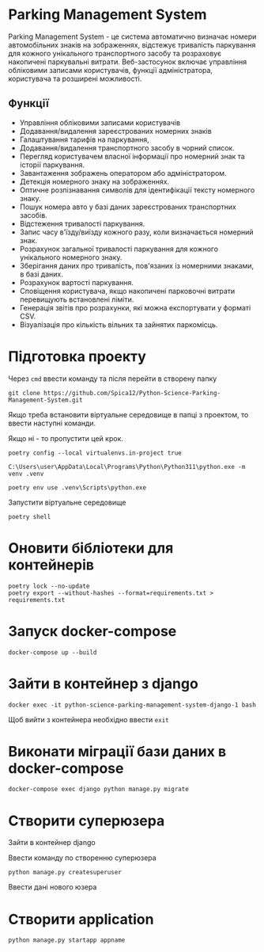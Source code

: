 # Parking Management System

Parking Management System - це система автоматично визначає номери автомобільних знаків на зображеннях, відстежує тривалість паркування для кожного унікального транспортного засобу та розраховує накопичені паркувальні витрати. Веб-застосунок включає управління обліковими записами користувачів, функції адміністратора, користувача та розширені можливості.

## Функції

- Управління обліковими записами користувачів
- Додавання/видалення зареєстрованих номерних знаків
- Галаштування тарифів на паркування,
- Додавання/видалення транспортного засобу в чорний список.
- Перегляд користувачем власної інформації про номерний знак та історії паркування.
- Завантаження зображень оператором або адміністратором.
- Детекція номерного знаку на зображеннях.
- Оптичне розпізнавання символів для ідентифікації тексту номерного знаку.
- Пошук номера авто у базі даних зареєстрованих транспортних засобів.
- Відстеження тривалості паркування.
- Запис часу в'їзду/виїзду кожного разу, коли визначається номерний знак.
- Розрахунок загальної тривалості паркування для кожного унікального номерного знаку.
- Зберігання даних про тривалість, пов'язаних із номерними знаками, в базі даних.
- Розрахунок вартості паркування.
- Сповіщення користувача, якщо накопичені парковочні витрати перевищують встановлені ліміти.
- Генерація звітів про розрахунки, які можна експортувати у форматі CSV.
- Візуалізація про кількість вільних та зайнятих паркомісць.













# Підготовка проекту

Через `cmd` ввести команду та після перейти в створену папку

```
git clone https://github.com/Spica12/Python-Science-Parking-Management-System.git
```

Якщо треба встановити віртуальне середовище в папці з проектом, то ввести наступні команди.

Якщо ні - то пропустити цей крок.

```
poetry config --local virtualenvs.in-project true

C:\Users\user\AppData\Local\Programs\Python\Python311\python.exe -m venv .venv

poetry env use .venv\Scripts\python.exe
```

Запустити віртуальне середовище

```
poetry shell
```
# Оновити бібліотеки для контейнерів
```
poetry lock --no-update
poetry export --without-hashes --format=requirements.txt > requirements.txt
```

# Запуск docker-compose

```
docker-compose up --build
```

# Зайти в контейнер з django

```
docker exec -it python-science-parking-management-system-django-1 bash
```

Щоб вийти з контейнера необхідно ввести `exit`

# Виконати міграції бази даних в docker-compose
```
docker-compose exec django python manage.py migrate
```

# Створити суперюзера

Зайти в контейнер django

Ввести команду по створенню суперюзера
```
python manage.py createsuperuser
```
Ввести дані нового юзера

# Створити application
```
python manage.py startapp appname
```
